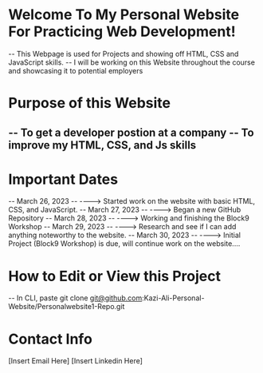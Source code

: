 # Welcome To My Personal Website For Practicing Web Development!

 -- This Webpage is used for Projects and showing off HTML, CSS and JavaScript skills.
 -- I will be working on this Website throughout the course and showcasing it to potential employers


 # Purpose of this Website

 -- To get a developer postion at a company
 -- To improve my HTML, CSS, and Js skills
 -- 
 
 # Important Dates

 -- March 26, 2023 -- ----> Started work on the website with basic HTML, CSS, and JavaScript.
 -- March 27, 2023 -- ----> Began a new GitHub Repository
 -- March 28, 2023 -- ----> Working and finishing the Block9 Workshop
 -- March 29, 2023 -- ----> Research and see if I can add anything noteworthy to the website.
 -- March 30, 2023 -- ----> Initial Project (Block9 Workshop) is due, will continue work on the website....

 # How to Edit or View this Project

-- In CLI, paste git clone git@github.com:Kazi-Ali-Personal-Website/Personalwebsite1-Repo.git

 # Contact Info

 [Insert Email Here]
 [Insert Linkedin Here]